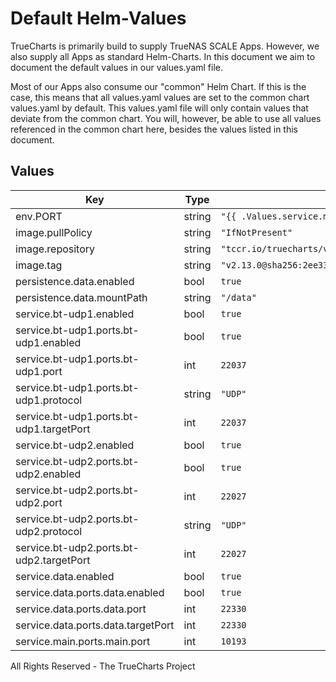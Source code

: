 # Default Helm-Values

TrueCharts is primarily build to supply TrueNAS SCALE Apps.
However, we also supply all Apps as standard Helm-Charts. In this document we aim to document the default values in our values.yaml file.

Most of our Apps also consume our "common" Helm Chart.
If this is the case, this means that all values.yaml values are set to the common chart values.yaml by default. This values.yaml file will only contain values that deviate from the common chart.
You will, however, be able to use all values referenced in the common chart here, besides the values listed in this document.

## Values

| Key | Type | Default | Description |
|-----|------|---------|-------------|
| env.PORT | string | `"{{ .Values.service.main.ports.main.port }}"` |  |
| image.pullPolicy | string | `"IfNotPresent"` |  |
| image.repository | string | `"tccr.io/truecharts/verysync"` |  |
| image.tag | string | `"v2.13.0@sha256:2ee334d635b2cc984818ae3afe108c8fb6741289be6e8faac11c1bad3b83502b"` |  |
| persistence.data.enabled | bool | `true` |  |
| persistence.data.mountPath | string | `"/data"` |  |
| service.bt-udp1.enabled | bool | `true` |  |
| service.bt-udp1.ports.bt-udp1.enabled | bool | `true` |  |
| service.bt-udp1.ports.bt-udp1.port | int | `22037` |  |
| service.bt-udp1.ports.bt-udp1.protocol | string | `"UDP"` |  |
| service.bt-udp1.ports.bt-udp1.targetPort | int | `22037` |  |
| service.bt-udp2.enabled | bool | `true` |  |
| service.bt-udp2.ports.bt-udp2.enabled | bool | `true` |  |
| service.bt-udp2.ports.bt-udp2.port | int | `22027` |  |
| service.bt-udp2.ports.bt-udp2.protocol | string | `"UDP"` |  |
| service.bt-udp2.ports.bt-udp2.targetPort | int | `22027` |  |
| service.data.enabled | bool | `true` |  |
| service.data.ports.data.enabled | bool | `true` |  |
| service.data.ports.data.port | int | `22330` |  |
| service.data.ports.data.targetPort | int | `22330` |  |
| service.main.ports.main.port | int | `10193` |  |

All Rights Reserved - The TrueCharts Project
